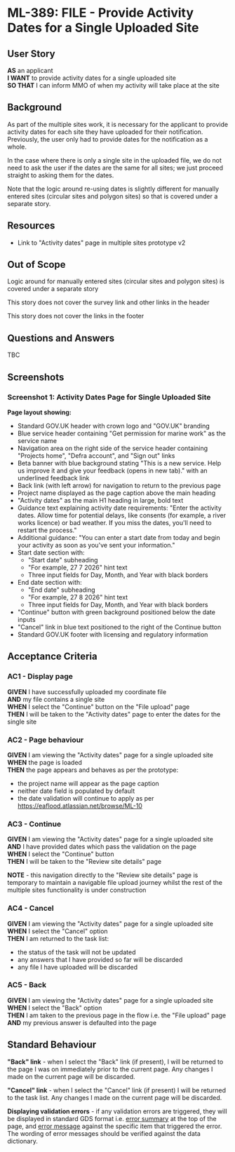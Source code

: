 # ML-389: FILE - Provide Activity Dates for a Single Uploaded Site

## User Story

**AS** an applicant  
**I WANT** to provide activity dates for a single uploaded site  
**SO THAT** I can inform MMO of when my activity will take place at the site

## Background

As part of the multiple sites work, it is necessary for the applicant to provide activity dates for each site they have uploaded for their notification. Previously, the user only had to provide dates for the notification as a whole.

In the case where there is only a single site in the uploaded file, we do not need to ask the user if the dates are the same for all sites; we just proceed straight to asking them for the dates.

Note that the logic around re-using dates is slightly different for manually entered sites (circular sites and polygon sites) so that is covered under a separate story.

## Resources

- Link to "Activity dates" page in multiple sites prototype v2

## Out of Scope

Logic around for manually entered sites (circular sites and polygon sites) is covered under a separate story

This story does not cover the survey link and other links in the header

This story does not cover the links in the footer

## Questions and Answers

TBC

## Screenshots

### Screenshot 1: Activity Dates Page for Single Uploaded Site

**Page layout showing:**

- Standard GOV.UK header with crown logo and "GOV.UK" branding
- Blue service header containing "Get permission for marine work" as the service name
- Navigation area on the right side of the service header containing "Projects home", "Defra account", and "Sign out" links
- Beta banner with blue background stating "This is a new service. Help us improve it and give your feedback (opens in new tab)." with an underlined feedback link
- Back link (with left arrow) for navigation to return to the previous page
- Project name displayed as the page caption above the main heading
- "Activity dates" as the main H1 heading in large, bold text
- Guidance text explaining activity date requirements: "Enter the activity dates. Allow time for potential delays, like consents (for example, a river works licence) or bad weather. If you miss the dates, you'll need to restart the process."
- Additional guidance: "You can enter a start date from today and begin your activity as soon as you've sent your information."
- Start date section with:
  - "Start date" subheading
  - "For example, 27 7 2026" hint text
  - Three input fields for Day, Month, and Year with black borders
- End date section with:
  - "End date" subheading
  - "For example, 27 8 2026" hint text
  - Three input fields for Day, Month, and Year with black borders
- "Continue" button with green background positioned below the date inputs
- "Cancel" link in blue text positioned to the right of the Continue button
- Standard GOV.UK footer with licensing and regulatory information

## Acceptance Criteria

### AC1 - Display page

**GIVEN** I have successfully uploaded my coordinate file  
**AND** my file contains a single site  
**WHEN** I select the "Continue" button on the "File upload" page  
**THEN** I will be taken to the "Activity dates" page to enter the dates for the single site

### AC2 - Page behaviour

**GIVEN** I am viewing the "Activity dates" page for a single uploaded site  
**WHEN** the page is loaded  
**THEN** the page appears and behaves as per the prototype:

- the project name will appear as the page caption
- neither date field is populated by default
- the date validation will continue to apply as per https://eaflood.atlassian.net/browse/ML-10

### AC3 - Continue

**GIVEN** I am viewing the "Activity dates" page for a single uploaded site  
**AND** I have provided dates which pass the validation on the page  
**WHEN** I select the "Continue" button  
**THEN** I will be taken to the "Review site details" page

**NOTE** - this navigation directly to the "Review site details" page is temporary to maintain a navigable file upload journey whilst the rest of the multiple sites functionality is under construction

### AC4 - Cancel

**GIVEN** I am viewing the "Activity dates" page for a single uploaded site  
**WHEN** I select the "Cancel" option  
**THEN** I am returned to the task list:

- the status of the task will not be updated
- any answers that I have provided so far will be discarded
- any file I have uploaded will be discarded

### AC5 - Back

**GIVEN** I am viewing the "Activity dates" page for a single uploaded site  
**WHEN** I select the "Back" option  
**THEN** I am taken to the previous page in the flow i.e. the "File upload" page  
**AND** my previous answer is defaulted into the page

## Standard Behaviour

**"Back" link** - when I select the "Back" link (if present), I will be returned to the page I was on immediately prior to the current page. Any changes I made on the current page will be discarded.

**"Cancel" link** - when I select the "Cancel" link (if present) I will be returned to the task list. Any changes I made on the current page will be discarded.

**Displaying validation errors** - if any validation errors are triggered, they will be displayed in standard GDS format i.e. [error summary](https://design-system.service.gov.uk/components/error-summary/) at the top of the page, and [error message](https://design-system.service.gov.uk/components/error-message/) against the specific item that triggered the error. The wording of error messages should be verified against the data dictionary.
